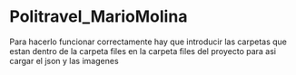 # Politravel_MarioMolina
Para hacerlo funcionar correctamente hay que introducir las carpetas que estan 
dentro de la carpeta files en la carpeta files del proyecto para asi cargar el json y las imagenes
